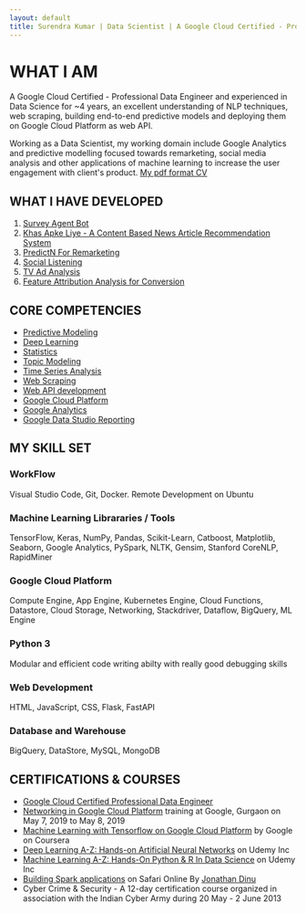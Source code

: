 ```yaml
---
layout: default
title: Surendra Kumar | Data Scientist | A Google Cloud Certified - Professional Data Engineer
---
```

# WHAT I AM
A Google Cloud Certified - Professional Data Engineer and experienced in Data Science for ~4 years, an excellent understanding of NLP techniques, web scraping, building end-to-end predictive models and deploying them on Google Cloud Platform as web API.

Working as a Data Scientist, my working domain include Google Analytics and predictive modelling focused towards remarketing, social media analysis and other applications of machine learning to increase the user engagement with client's product. [My pdf format CV](Surendra_Kumar_Data_Scientist_4_years.pdf)

## [](#what-i-have-developed)WHAT I HAVE DEVELOPED
1. [Survey Agent Bot](survey-agent-bot)
2. [Khas Apke Liye - A Content Based News Article Recommendation System](khas-apke-liye)
3. [PredictN For Remarketing](predictn)
4. [Social Listening](social-listening)
5. [TV Ad Analysis](tv-ad-analysis)
6. [Feature Attribution Analysis for Conversion](feature-attribution)

## CORE COMPETENCIES
* [Predictive Modeling](https://en.wikipedia.org/wiki/Predictive_modelling)
* [Deep Learning](https://en.wikipedia.org/wiki/Deep_learning)
* [Statistics](https://en.wikipedia.org/wiki/Statistics)
* [Topic Modeling](https://en.wikipedia.org/wiki/Topic_modeling)
* [Time Series Analysis](https://en.wikipedia.org/wiki/Time_series)
* [Web Scraping](https://en.wikipedia.org/wiki/Web_scraping)
* [Web API development](https://en.wikipedia.org/wiki/Web_API)
* [Google Cloud Platform](https://cloud.google.com/)
* [Google Analytics](https://analytics.google.com/analytics/web/)
* [Google Data Studio Reporting](https://datastudio.google.com/)

## MY SKILL SET
### WorkFlow
Visual Studio Code, Git, Docker. Remote Development on Ubuntu
### Machine Learning Librararies / Tools
TensorFlow, Keras, NumPy, Pandas, Scikit-Learn, Catboost, Matplotlib, Seaborn, Google Analytics, PySpark, NLTK, Gensim, Stanford CoreNLP, RapidMiner
### Google Cloud Platform
Compute Engine, App Engine, Kubernetes Engine, Cloud Functions, Datastore, Cloud Storage, Networking, Stackdriver, Dataflow, BigQuery, ML Engine
### Python 3
Modular and efficient code writing abilty with really good debugging skills
### Web Development
HTML, JavaScript, CSS, Flask, FastAPI
### Database and Warehouse
BigQuery, DataStore, MySQL, MongoDB

## CERTIFICATIONS & COURSES
* [Google Cloud Certified Professional Data Engineer](https://www.credential.net/geolcgrf?key=b137a4f45bb3a2a2d263082203d8a76c3331717dad25c0112e2aed61ba3416e2)
* [Networking in Google Cloud Platform](https://events.withgoogle.com/networking-gcp-gurgaon-427468/) training at Google, Gurgaon on May 7, 2019 to May 8, 2019
* [Machine Learning with Tensorflow on Google Cloud Platform](https://www.coursera.org/specializations/machine-learning-tensorflow-gcp) by Google on Coursera
* [Deep Learning A-Z: Hands-on Artificial Neural Networks](https://www.udemy.com/deeplearning/) on Udemy Inc 
* [Machine Learning A-Z: Hands-On Python & R In Data Science](https://www.udemy.com/machinelearning/) on Udemy Inc
* [Building Spark applications](https://www.oreilly.com/library/view/building-spark-applications/9780134393490/) on Safari Online By [Jonathan Dinu](http://hopelessoptimism.com/)
* Cyber Crime & Security - A 12-day certification course organized in association with the Indian Cyber Army during 20 May - 2 June 2013
